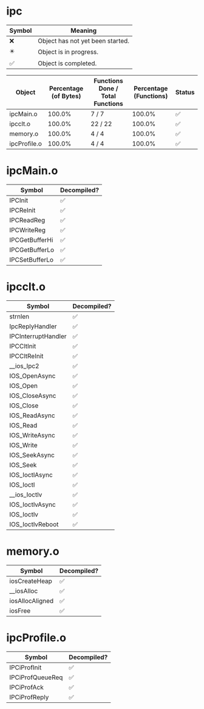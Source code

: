 # ipc
| Symbol | Meaning 
| ------------- | ------------- 
| :x: | Object has not yet been started. 
| :eight_pointed_black_star: | Object is in progress. 
| :white_check_mark: | Object is completed. 


| Object | Percentage (of Bytes) | Functions Done / Total Functions | Percentage (Functions) | Status 
| ------------- | ------------- | ------------- | ------------- | ------------- 
| ipcMain.o | 100.0% | 7 / 7 | 100.0% | :white_check_mark: 
| ipcclt.o | 100.0% | 22 / 22 | 100.0% | :white_check_mark: 
| memory.o | 100.0% | 4 / 4 | 100.0% | :white_check_mark: 
| ipcProfile.o | 100.0% | 4 / 4 | 100.0% | :white_check_mark: 


# ipcMain.o
| Symbol | Decompiled? |
| ------------- | ------------- |
| IPCInit | :white_check_mark: |
| IPCReInit | :white_check_mark: |
| IPCReadReg | :white_check_mark: |
| IPCWriteReg | :white_check_mark: |
| IPCGetBufferHi | :white_check_mark: |
| IPCGetBufferLo | :white_check_mark: |
| IPCSetBufferLo | :white_check_mark: |


# ipcclt.o
| Symbol | Decompiled? |
| ------------- | ------------- |
| strnlen | :white_check_mark: |
| IpcReplyHandler | :white_check_mark: |
| IPCInterruptHandler | :white_check_mark: |
| IPCCltInit | :white_check_mark: |
| IPCCltReInit | :white_check_mark: |
| __ios_Ipc2 | :white_check_mark: |
| IOS_OpenAsync | :white_check_mark: |
| IOS_Open | :white_check_mark: |
| IOS_CloseAsync | :white_check_mark: |
| IOS_Close | :white_check_mark: |
| IOS_ReadAsync | :white_check_mark: |
| IOS_Read | :white_check_mark: |
| IOS_WriteAsync | :white_check_mark: |
| IOS_Write | :white_check_mark: |
| IOS_SeekAsync | :white_check_mark: |
| IOS_Seek | :white_check_mark: |
| IOS_IoctlAsync | :white_check_mark: |
| IOS_Ioctl | :white_check_mark: |
| __ios_Ioctlv | :white_check_mark: |
| IOS_IoctlvAsync | :white_check_mark: |
| IOS_Ioctlv | :white_check_mark: |
| IOS_IoctlvReboot | :white_check_mark: |


# memory.o
| Symbol | Decompiled? |
| ------------- | ------------- |
| iosCreateHeap | :white_check_mark: |
| __iosAlloc | :white_check_mark: |
| iosAllocAligned | :white_check_mark: |
| iosFree | :white_check_mark: |


# ipcProfile.o
| Symbol | Decompiled? |
| ------------- | ------------- |
| IPCiProfInit | :white_check_mark: |
| IPCiProfQueueReq | :white_check_mark: |
| IPCiProfAck | :white_check_mark: |
| IPCiProfReply | :white_check_mark: |


